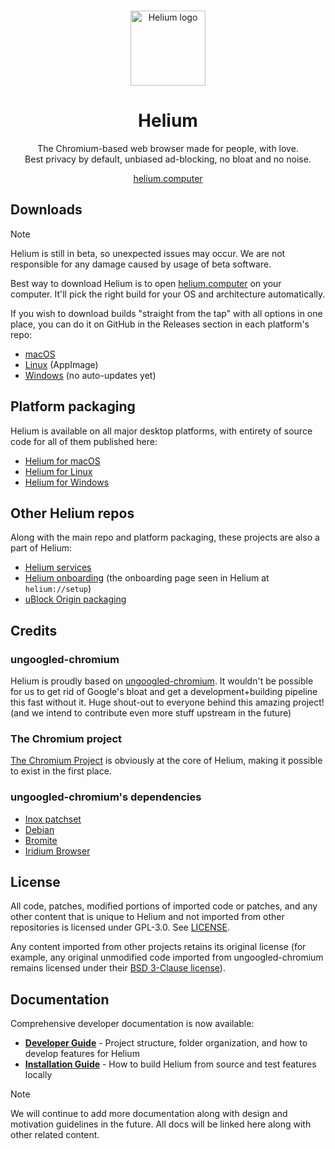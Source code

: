 <div align="center">
    <br/>
    <p>
        <img src="resources/branding/app_icon/raw.png"
            title="Helium" alt="Helium logo" width="120" />
        <h1>Helium</h1>
    </p>
    <p width="120">
        The Chromium-based web browser made for people, with love.
        <br>
        Best privacy by default, unbiased ad-blocking, no bloat and no noise.
    </p>
    <a href="https://helium.computer/">
        helium.computer
    </a>
    <br/>
</div>

## Downloads

> [!NOTE]
> Helium is still in beta, so unexpected issues may occur. We are not responsible
> for any damage caused by usage of beta software.

Best way to download Helium is to open [helium.computer](https://helium.computer/) on your computer.
It'll pick the right build for your OS and architecture automatically.

If you wish to download builds "straight from the tap" with all options in one place,
you can do it on GitHub in the Releases section in each platform's repo:

- [macOS](https://github.com/imputnet/helium-macos/releases/latest)
- [Linux](https://github.com/imputnet/helium-linux/releases/latest) (AppImage)
- [Windows](https://github.com/imputnet/helium-windows/releases/latest) (no auto-updates yet)

## Platform packaging

Helium is available on all major desktop platforms, with entirety of source code
for all of them published here:

- [Helium for macOS](https://github.com/imputnet/helium-macos)
- [Helium for Linux](https://github.com/imputnet/helium-linux)
- [Helium for Windows](https://github.com/imputnet/helium-windows)

## Other Helium repos

Along with the main repo and platform packaging, these projects are also a part of Helium:

- [Helium services](https://github.com/imputnet/helium-services)
- [Helium onboarding](https://github.com/imputnet/helium-onboarding) (the onboarding page seen in Helium at `helium://setup`)
- [uBlock Origin packaging](https://github.com/imputnet/ublock-origin-crx)

## Credits

### ungoogled-chromium

Helium is proudly based on [ungoogled-chromium](https://github.com/ungoogled-software/ungoogled-chromium).
It wouldn't be possible for us to get rid of Google's bloat and get a development+building pipeline this fast without it.
Huge shout-out to everyone behind this amazing project!
(and we intend to contribute even more stuff upstream in the future)

### The Chromium project

[The Chromium Project](https://www.chromium.org/) is obviously at the core of Helium,
making it possible to exist in the first place.

### ungoogled-chromium's dependencies

- [Inox patchset](https://github.com/gcarq/inox-patchset)
- [Debian](https://tracker.debian.org/pkg/chromium-browser)
- [Bromite](https://github.com/bromite/bromite)
- [Iridium Browser](https://iridiumbrowser.de/)

## License

All code, patches, modified portions of imported code or patches, and
any other content that is unique to Helium and not imported from other
repositories is licensed under GPL-3.0. See [LICENSE](LICENSE).

Any content imported from other projects retains its original license (for
example, any original unmodified code imported from ungoogled-chromium remains
licensed under their [BSD 3-Clause license](LICENSE.ungoogled_chromium)).

## Documentation

Comprehensive developer documentation is now available:

- **[Developer Guide](docs/index.md)** - Project structure, folder organization, and how to develop features for Helium
- **[Installation Guide](docs/install.md)** - How to build Helium from source and test features locally

> [!NOTE]
> We will continue to add more documentation along with design and motivation guidelines in the future.
> All docs will be linked here along with other related content.
